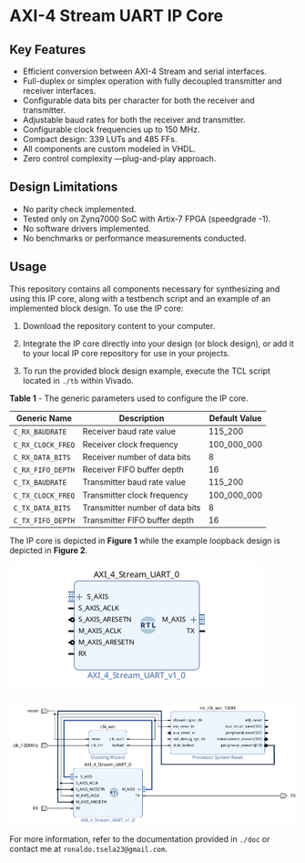 # AXI-4 Stream UART IP Core

## Key Features

-   Efficient conversion between AXI-4 Stream and serial interfaces.
-   Full-duplex or simplex operation with fully decoupled transmitter and receiver interfaces.
-   Configurable data bits per character for both the receiver and transmitter.
-   Adjustable baud rates for both the receiver and transmitter.
-   Configurable clock frequencies up to 150 MHz.
-   Compact design: 339 LUTs and 485 FFs.
-   All components are custom modeled in VHDL.
-   Zero control complexity —plug-and-play approach.

## Design Limitations

-   No parity check implemented.
-   Tested only on Zynq7000 SoC with Artix-7 FPGA (speedgrade -1).
-   No software drivers implemented.
-   No benchmarks or performance measurements conducted.

## Usage

This repository contains all components necessary for synthesizing and using this IP core, along with a testbench script and an example of an implemented block design. To use the IP core:

1. Download the repository content to your computer.

2. Integrate the IP core directly into your design (or block design), or add it to your local IP core repository for use in your projects.

3. To run the provided block design example, execute the TCL script located in `./tb` within Vivado.
 
**Table 1**  - The generic parameters used to configure the IP core.

| Generic Name        | Description                         | Default Value  |
|---------------------|-------------------------------------|----------------|
| `C_RX_BAUDRATE`     | Receiver baud rate value            | 115_200        |
| `C_RX_CLOCK_FREQ`   | Receiver clock frequency            | 100_000_000    |
| `C_RX_DATA_BITS`    | Receiver number of data bits        | 8              |
| `C_RX_FIFO_DEPTH`   | Receiver FIFO buffer depth          | 16             |
| `C_TX_BAUDRATE`     | Transmitter baud rate value         | 115_200        |
| `C_TX_CLOCK_FREQ`   | Transmitter clock frequency         | 100_000_000    |
| `C_TX_DATA_BITS`    | Transmitter number of data bits     | 8              |
| `C_TX_FIFO_DEPTH`   | Transmitter FIFO buffer depth       | 16             |


The IP core is depicted in **Figure 1** while the example loopback design is depicted in **Figure 2**.

![logo](img/fig_1.png)

![logo](img/fig_2.png)

For more information, refer to the documentation provided in `./doc` or contact me at `ronaldo.tsela23@gmail.com`.
